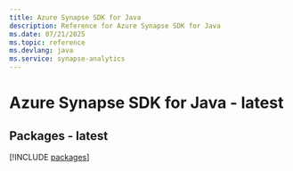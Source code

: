 ```yaml
---
title: Azure Synapse SDK for Java
description: Reference for Azure Synapse SDK for Java
ms.date: 07/21/2025
ms.topic: reference
ms.devlang: java
ms.service: synapse-analytics
---
```

# Azure Synapse SDK for Java - latest
## Packages - latest
[!INCLUDE [packages](synapse-index.md)]
